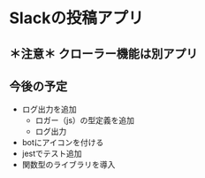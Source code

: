 # Slackの投稿アプリ

## ＊注意＊ クローラー機能は別アプリ

## 今後の予定

- ログ出力を追加  
  - ロガー（js）の型定義を追加
  - ログ出力
- botにアイコンを付ける
- jestでテスト追加
- 関数型のライブラリを導入
